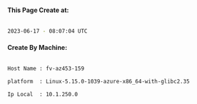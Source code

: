 
   
#### This Page Create at:

```bash

2023-06-17 - 08:07:04 UTC

```

#### Create By Machine:

```bash

Host Name : fv-az453-159

platform  : Linux-5.15.0-1039-azure-x86_64-with-glibc2.35

Ip Local  : 10.1.250.0

```

